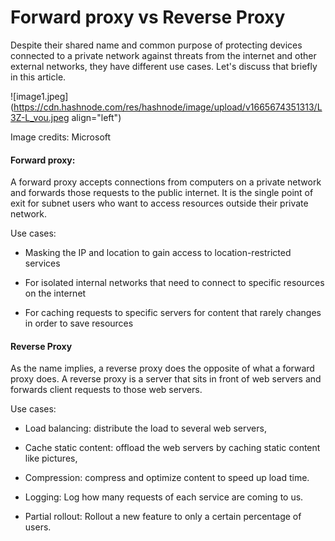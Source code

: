 # Forward proxy  vs Reverse Proxy

Despite their shared name and common purpose of protecting devices connected to a private network against threats from the internet and other external networks, they have different use cases. Let's discuss that briefly in this article.

![image1.jpeg](https://cdn.hashnode.com/res/hashnode/image/upload/v1665674351313/L3Z-L_vou.jpeg align="left")

Image credits: Microsoft

#### Forward proxy:

A forward proxy accepts connections from computers on a private network and forwards those requests to the public internet. It is the single point of exit for subnet users who want to access resources outside their private network.

Use cases:

* Masking the IP and location to gain access to location-restricted services
    
* For isolated internal networks that need to connect to specific resources on the internet
    
* For caching requests to specific servers for content that rarely changes in order to save resources
    

#### Reverse Proxy

As the name implies, a reverse proxy does the opposite of what a forward proxy does. A reverse proxy is a server that sits in front of web servers and forwards client requests to those web servers.

Use cases:

* Load balancing: distribute the load to several web servers,
    
* Cache static content: offload the web servers by caching static content like pictures,
    
* Compression: compress and optimize content to speed up load time.
    
* Logging: Log how many requests of each service are coming to us.
    
* Partial rollout: Rollout a new feature to only a certain percentage of users.